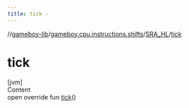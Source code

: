 ```yaml
---
title: tick -
---
```

//[gameboy-lib](../../index.md)/[gameboy.cpu.instructions.shifts](../index.md)/[SRA_HL](index.md)/[tick](tick.md)



# tick  
[jvm]  
Content  
open override fun [tick](tick.md)()  



